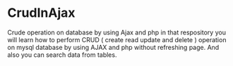 # CrudInAjax
 Crude operation on database by using Ajax and php
 in that respository you will learn how to 
 perform CRUD ( create read update and delete ) operation
 on mysql database by using AJAX and php without refreshing
 page.
 And also you can search data from tables. 
